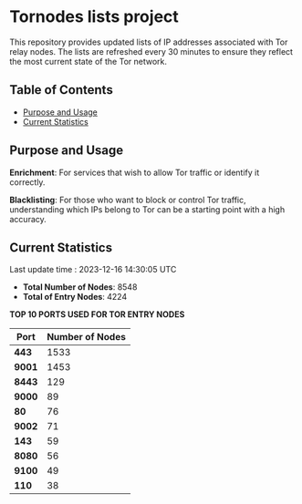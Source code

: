 # Tornodes lists project

This repository provides updated lists of IP addresses associated with Tor relay nodes. The lists are refreshed every 30 minutes to ensure they reflect the most current state of the Tor network.

## Table of Contents

- [Purpose and Usage](#purpose-and-usage)
- [Current Statistics](#current-statistics)


## Purpose and Usage

**Enrichment**: For services that wish to allow Tor traffic or identify it correctly.

**Blacklisting**: For those who want to block or control Tor traffic, understanding which IPs belong to Tor can be a starting point with a high accuracy.

## Current Statistics

Last update time : 2023-12-16 14:30:05 UTC

- **Total Number of Nodes**: 8548
- **Total of Entry Nodes**: 4224

**TOP 10 PORTS USED FOR TOR ENTRY NODES**

| **Port** | **Number of Nodes** |
|------|-----------------|
| **443**   | 1533  |
| **9001**   | 1453  |
| **8443**   | 129  |
| **9000**   | 89  |
| **80**   | 76  |
| **9002**   | 71  |
| **143**   | 59  |
| **8080**   | 56  |
| **9100**   | 49  |
| **110**   | 38  |

